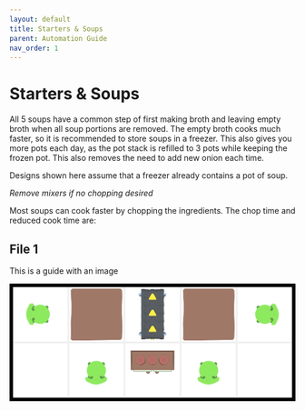 ```yaml
---
layout: default
title: Starters & Soups
parent: Automation Guide
nav_order: 1
---
```


# Starters & Soups

All 5 soups have a common step of first making broth and leaving empty broth when all soup portions are removed. The empty broth cooks much faster, so it is recommended to store soups in a freezer. This also gives you more pots each day, as the pot stack is refilled to 3 pots while keeping the frozen pot. This also removes the need to add new onion each time.

Designs shown here assume that a freezer already contains a pot of soup. 

*Remove mixers if no chopping desired*

Most soups can cook faster by chopping the ingredients. The chop time and reduced cook time are:

## File 1

This is a guide with an image

![image tooltip here](</assets/images/Ketchup Mustard.png>)
